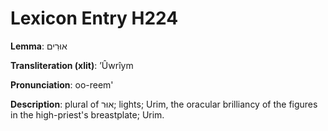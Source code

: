 # Lexicon Entry H224

**Lemma**: אוּרִים

**Transliteration (xlit)**: ʼÛwrîym

**Pronunciation**: oo-reem'

**Description**:
plural of אוּר; lights; Urim, the oracular brilliancy of the figures in the high-priest's breastplate; Urim.
